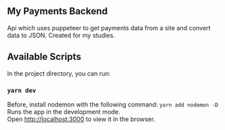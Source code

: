 ## My Payments Backend

Api which uses puppeteer to get payments data from a site and convert data to JSON.
Created for my studies.

## Available Scripts

In the project directory, you can run:

### `yarn dev`

Before, install nodemon with the following command: `yarn add nodemon -D`
Runs the app in the development mode.<br />
Open [http://localhost:3000](http://localhost:3000) to view it in the browser.